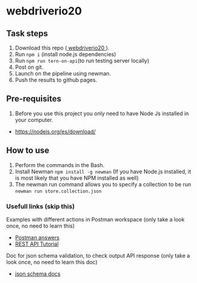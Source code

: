 # webdriverio20

## Task steps
1. Download this repo (<a href="https://github.com/WannaBeDream/Postman-newman-ghActions"> webdriverio20 </a>).
2. Run `npm i` (install node.js dependencies)
3. Run `npm run tern-on-api`(to run testing server locally)
4. Post on git.
5. Launch on the pipeline using newman.
6. Push the results to github pages.

## Pre-requisites

1. Before you use this project you only need to have Node Js installed in your computer.
- https://nodejs.org/es/download/

## How to use

1. Perform the commands in the Bash.
2. Install Newman `npm install -g newman` (If you have Node.js installed, it is most likely that you have NPM installed as well)
3. The newman run command allows you to specify a collection to be run `newman run store.collection.json`

### Usefull links (skip this)
Examples with different actions in Postman workspace (only take a look once, no need to learn this) 
- <a href="https://www.postman.com/postman/workspace/postman-answers"> Postman answers </a>
- <a href="https://restfulapi.net"> REST API Tutorial </a>

Doc for json schema validation, to check output API response (only take a look once, no need to learn this doc) 
- <a href="https://json-schema.org"> json schema docs </a>
